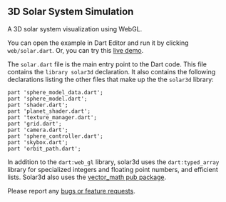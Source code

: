## 3D Solar System Simulation

A 3D solar system visualization using WebGL.

You can open the example in Dart Editor and run it by clicking
`web/solar.dart`.
Or, you can try this
[live demo](http://www.dartlang.org/samples/solar3d/).


The `solar.dart` file is the main entry point to the Dart code. This file
contains the `library solar3d` declaration.  It also contains the following
declarations listing the other files that make up the the `solar3d`
library:

    part 'sphere_model_data.dart';
    part 'sphere_model.dart';
    part 'shader.dart';
    part 'planet_shader.dart';
    part 'texture_manager.dart';
    part 'grid.dart';
    part 'camera.dart';
    part 'sphere_controller.dart';
    part 'skybox.dart';
    part 'orbit_path.dart';

In addition to the `dart:web_gl` library, solar3d uses the `dart:typed_array`
library for specialized integers and floating point numbers, and efficient
lists. Solar3d also uses the
[vector_math pub package](http://pub.dartlang.org/packages/vector_math).

Please report any [bugs or feature requests](http://dartbug.com/new).
